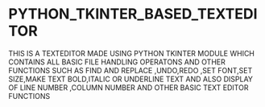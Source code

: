 # PYTHON_TKINTER_BASED_TEXTEDITOR
THIS IS A TEXTEDITOR MADE USING PYTHON TKINTER MODULE WHICH CONTAINS ALL BASIC FILE HANDLING OPERATONS AND OTHER FUNCTIONS SUCH AS FIND AND REPLACE ,UNDO,REDO ,SET FONT,SET SIZE,MAKE TEXT BOLD,ITALIC OR UNDERLINE TEXT AND ALSO DISPLAY OF LINE NUMBER ,COLUMN NUMBER AND OTHER BASIC TEXT EDITOR FUNCTIONS
